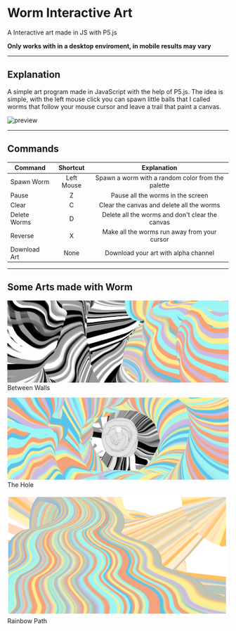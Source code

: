 # Worm Interactive Art
A Interactive art made in JS with P5.js

**Only works with in a desktop enviroment, in mobile results may vary**

***
## Explanation
A simple art program made in JavaScript with the help of P5.js. The idea is simple, with the left mouse click you can spawn little balls that I called worms that follow your mouse cursor and leave a trail that paint a canvas.

![preview](media/preview.gif)

***
## Commands
| Command       | Shortcut     | Explanation                                      |
| ------------- |:------------:|:------------------------------------------------:|
| Spawn Worm    | Left Mouse   | Spawn a worm with a random color from the palette|
| Pause         | Z            | Pause all the worms in the screen                |
| Clear         | C            | Clear the canvas and delete all the worms        |
| Delete Worms  | D            | Delete all the worms and don't clear the canvas  |
| Reverse       | X            | Make all the worms run away from your cursor     |
| Download Art  | None         | Download your art with alpha channel             |


***
## Some Arts made with Worm

![sample1](media/sample1.png)Between Walls

![sample2](media/sample2.png)The Hole

![sample3](media/sample3.png)Rainbow Path
